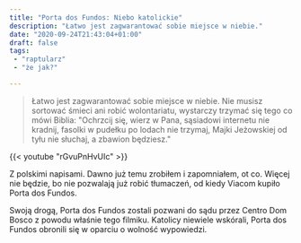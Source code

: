 ```yaml
---
title: "Porta dos Fundos: Niebo katolickie"
description: "Łatwo jest zagwarantować sobie miejsce w niebie."
date: "2020-09-24T21:43:04+01:00"
draft: false
tags:
 - "raptularz"
 - "że jak?"

---
```


> Łatwo jest zagwarantować sobie miejsce w niebie. Nie musisz sortować śmieci
> ani robić wolontariatu, wystarczy trzymać się tego co mówi Biblia: "Ochrzcij
> się, wierz w Pana, sąsiadowi internetu nie kradnij, fasolki w pudełku po
> lodach nie trzymaj, Majki Jeżowskiej od tyłu nie słuchaj, a zbawion
> będziesz."

<!--more-->

{{< youtube "rGvuPnHvUIc" >}}

Z polskimi napisami. Dawno już temu zrobiłem i zapomniałem, ot co. Więcej nie
będzie, bo nie pozwalają już robić tłumaczeń, od kiedy Viacom kupiło Porta dos
Fundos.

Swoją drogą, Porta dos Fundos zostali pozwani do sądu przez Centro Dom Bosco z
powodu właśnie tego filmiku. Katolicy niewiele wskórali, Porta dos Fundos
obronili się w oparciu o wolność wypowiedzi.

